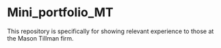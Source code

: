 # Mini_portfolio_MT
This repository is specifically for showing relevant experience to those at the Mason Tillman firm.
